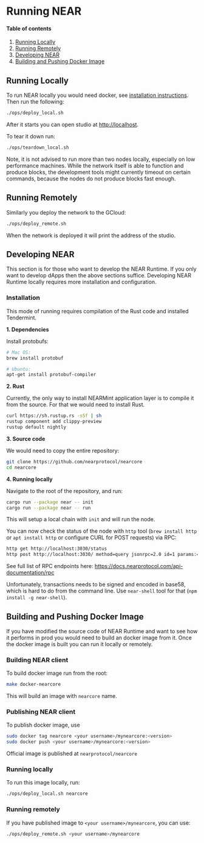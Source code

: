 # Running NEAR

#### Table of contents

1. [Running Locally](#running-locally)
2. [Running Remotely](#running-remotely)
3. [Developing NEAR](#developing-near)
4. [Building and Pushing Docker Image](#building-and-pushing-docker-image)

## Running Locally

To run NEAR locally you would need docker, see [installation instructions](https://www.docker.com/get-started).
Then run the following:
```bash
./ops/deploy_local.sh
```

After it starts you can open studio at [http://localhost](http://localhost).

To tear it down run:
```bash
./ops/teardown_local.sh
```

Note, it is not advised to run more than two nodes locally, especially on low performance machines. While the network
itself is able to function and produce blocks, the development tools might currently timeout on certain commands,
because the nodes do not produce blocks fast enough.

## Running Remotely
Similarly you deploy the network to the GCloud:
```bash
./ops/deploy_remote.sh
```
When the network is deployed it will print the address of the studio.

## Developing NEAR
This section is for those who want to develop the NEAR Runtime. If you only want to develop dApps then the above sections suffice.
Developing NEAR Runtime locally requires more installation and configuration.

### Installation

This mode of running requires compilation of the Rust code and installed Tendermint.

**1. Dependencies**

Install protobufs:
```bash
# Mac OS:
brew install protobuf

# Ubuntu:
apt-get install protobuf-compiler
```

**2. Rust**

Currently, the only way to install NEARMint application layer is to compile it from the source.
For that we would need to install Rust.

```bash
curl https://sh.rustup.rs -sSf | sh
rustup component add clippy-preview
rustup default nightly
```


**3. Source code**

We would need to copy the entire repository:

```bash
git clone https://github.com/nearprotocol/nearcore
cd nearcore
```

**4. Running locally**


Navigate to the root of the repository, and run:
```bash
cargo run --package near -- init
cargo run --package near -- run
```

This will setup a local chain with `init` and will run the node.

You can now check the status of the node with `http` tool (`brew install http` or `apt install http` or configure CURL for POST requests) via RPC:
```bash
http get http://localhost:3030/status
http post http://localhost:3030/ method=query jsonrpc=2.0 id=1 params:='["account/test.near", ""]' 
```

See full list of RPC endpoints here: https://docs.nearprotocol.com/api-documentation/rpc

Unfortunately, transactions needs to be signed and encoded in base58, which is hard to do from the command line.
Use `near-shell` tool for that (`npm install -g near-shell`).

## Building and Pushing Docker Image

If you have modified the source code of NEAR Runtime and want to see how it performs in prod you would need to build
an docker image from it. Once the docker image is built you can run it locally or remotely.

### Building NEAR client
To build docker image run from the root:
```bash
make docker-nearcore
```

This will build an image with `nearcore` name.

### Publishing NEAR client

To publish docker image, use 

```bash
sudo docker tag nearcore <your username>/mynearcore:<version>
sudo docker push <your username>/mynearcore:<version>
```

Official image is published at `nearprotocol/nearcore`

### Running locally

To run this image locally, run:
```bash
./ops/deploy_local.sh nearcore
```

### Running remotely

If you have published image to `<your username>/mynearcore`, you can use:

```bash
./ops/deploy_remote.sh <your username>/mynearcore
```
